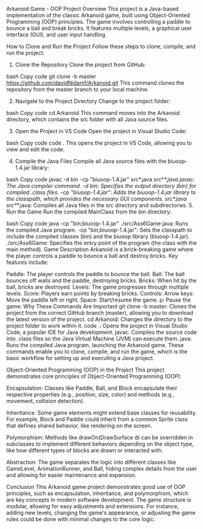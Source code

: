 Arkanoid Game - OOP Project
Overview
This project is a Java-based implementation of the classic Arkanoid game, built using Object-Oriented Programming (OOP) principles. The game involves controlling a paddle to bounce a ball and break bricks. It features multiple levels, a graphical user interface (GUI), and user input handling.

How to Clone and Run the Project
Follow these steps to clone, compile, and run the project:

1. Clone the Repository
Clone the project from GitHub:

bash
Copy code
git clone -b master https://github.com/davidNidam1/Arkanoid.git
This command clones the repository from the master branch to your local machine.

2. Navigate to the Project Directory
Change to the project folder:

bash
Copy code
cd Arkanoid
This command moves into the Arkanoid directory, which contains the src folder with all Java source files.

3. Open the Project in VS Code
Open the project in Visual Studio Code:

bash
Copy code
code .
This opens the project in VS Code, allowing you to view and edit the code.

4. Compile the Java Files
Compile all Java source files with the biuoop-1.4.jar library:

bash
Copy code
javac -d bin -cp "biuoop-1.4.jar" src\*.java src\**\*.java
javac: The Java compiler command.
-d bin: Specifies the output directory (bin) for compiled .class files.
-cp "biuoop-1.4.jar": Adds the biuoop-1.4.jar library to the classpath, which provides the necessary GUI components.
src\*.java src\**\*.java: Compiles all Java files in the src directory and subdirectories.
5. Run the Game
Run the compiled MainClass from the bin directory:

bash
Copy code
java -cp "bin;biuoop-1.4.jar" ./src/Ass6Game
java: Runs the compiled Java program.
-cp "bin;biuoop-1.4.jar": Sets the classpath to include the compiled classes (bin) and the biuoop library (biuoop-1.4.jar).
./src/Ass6Game: Specifies the entry point of the program (the class with the main method).
Game Description
Arkanoid is a brick-breaking game where the player controls a paddle to bounce a ball and destroy bricks. Key features include:

Paddle: The player controls the paddle to bounce the ball.
Ball: The ball bounces off walls and the paddle, destroying bricks.
Bricks: When hit by the ball, bricks are destroyed.
Levels: The game progresses through multiple levels.
Score: Players earn points by breaking bricks.
Controls:
Arrow keys: Move the paddle left or right.
Space: Start/resume the game.
p: Pause the game.
Why These Commands Are Important
git clone -b master: Clones the project from the correct GitHub branch (master), allowing you to download the latest version of the project.
cd Arkanoid: Changes the directory to the project folder to work within it.
code .: Opens the project in Visual Studio Code, a popular IDE for Java development.
javac: Compiles the source code into .class files so the Java Virtual Machine (JVM) can execute them.
java: Runs the compiled Java program, launching the Arkanoid game.
These commands enable you to clone, compile, and run the game, which is the basic workflow for setting up and executing a Java project.

Object-Oriented Programming (OOP) in the Project
This project demonstrates core principles of Object-Oriented Programming (OOP):

Encapsulation: Classes like Paddle, Ball, and Block encapsulate their respective properties (e.g., position, size, color) and methods (e.g., movement, collision detection).

Inheritance: Some game elements might extend base classes for reusability. For example, Block and Paddle could inherit from a common Sprite class that defines shared behavior, like rendering on the screen.

Polymorphism: Methods like drawOn(DrawSurface d) can be overridden in subclasses to implement different behaviors depending on the object type, like how different types of blocks are drawn or interacted with.

Abstraction: The game separates the logic into different classes like GameLevel, AnimationRunner, and Ball, hiding complex details from the user and allowing for easier maintenance and expansion.

Conclusion
This Arkanoid game project demonstrates good use of OOP principles, such as encapsulation, inheritance, and polymorphism, which are key concepts in modern software development. The game structure is modular, allowing for easy adjustments and extensions. For instance, adding new levels, changing the game's appearance, or adjusting the game rules could be done with minimal changes to the core logic.
